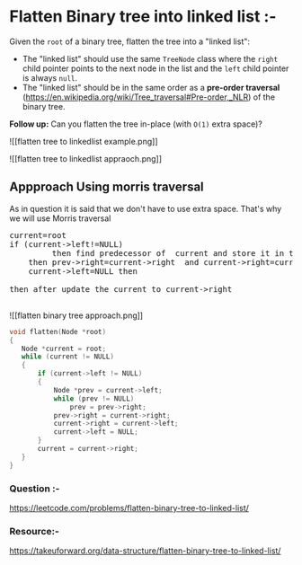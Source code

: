 # Flatten Binary tree into linked list :-

Given the `root` of a binary tree, flatten the tree into a "linked list":

-   The "linked list" should use the same `TreeNode` class where the `right` child pointer points to the next node in the list and the `left` child pointer is always `null`.
-   The "linked list" should be in the same order as a **pre-order traversal** (https://en.wikipedia.org/wiki/Tree_traversal#Pre-order,_NLR) of the binary tree.

**Follow up:** Can you flatten the tree in-place (with `O(1)` extra space)?

![[flatten tree to linkedlist example.png]]

![[flatten tree to linkedlist appraoch.png]]

## Appproach Using morris traversal

As in question it is said that we don't have to use extra space. That's why we will use Morris traversal

<pre>
current=root
if (current->left!=NULL)
	 	 then find predecessor of  current and store it in the prev
 	then prev->right=current->right  and current->right=current->left 
	current->left=NULL then

then after update the current to current->right 
 </pre>
 ![[flatten binary tree approach.png]]
 
 ```C++
void flatten(Node *root)
{
    Node *current = root;
    while (current != NULL)
    {
        if (current->left != NULL)
        {
            Node *prev = current->left;
            while (prev != NULL)
                prev = prev->right;
            prev->right = current->right;
            current->right = current->left;
            current->left = NULL;
        }
        current = current->right;
    }
}
```


### Question :-
https://leetcode.com/problems/flatten-binary-tree-to-linked-list/

 ### Resource:-
 https://takeuforward.org/data-structure/flatten-binary-tree-to-linked-list/